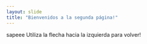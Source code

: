 ```yaml
---
layout: slide
title: "Bienvenidos a la segunda página!"
---
```

sapeee
Utiliza la flecha hacia la izquierda para volver!
